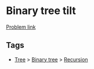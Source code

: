 # Binary tree tilt

[Problem link](https://leetcode.com/problems/binary-tree-tilt)

## Tags

* [Tree](/README.md#Tree) > [Binary tree](/README.md#Tree-Binary_tree) > [Recursion](/README.md#Tree-Binary_tree-Recursion)
